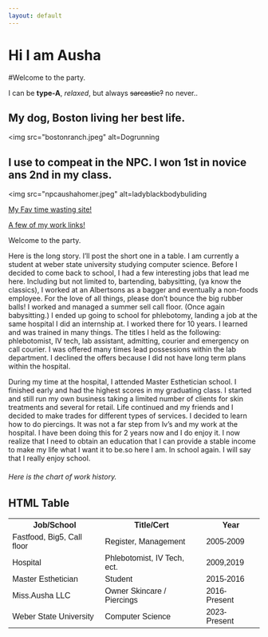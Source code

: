 ```yaml
---
layout: default
---
```


# Hi I am Ausha

#Welcome to the party.


I can be  **type-A**, _relaxed_, but always ~~sarcastic?~~ no never..



<html>
<body>

<h2>My dog, Boston living her best life.</h2>
<html>
<body>

<img src="bostonranch.jpeg" alt=Dogrunning

</body>
</html>


<html>
<body>

<h2>I use to compeat in the NPC. I won 1st in novice ans 2nd in my class.</h2>


</body>

<img src="npcaushahomer.jpeg" alt=ladyblackbodybuliding


</html>



<p><a href="https://www.vogue.com/fashion-shows">My Fav time wasting site!</a></p>



<p><a href="https://dot.cards/Ausha?a=user%2Ffhlfsjgmrzbjpiwlf187fhci2%2Fc%2Fbl/">A few of my work links!</a></p>




Welcome to the party.

 Here is the long story. I’ll post the short one in a table. I am currently a student at weber state university studying computer science. Before I decided to come back to school, I had a few interesting jobs that lead me here. Including but not limited to, bartending, babysitting, (ya know the classics), I worked at an Albertsons as a bagger and eventually a non-foods employee. For the love of all things, please don’t bounce the big rubber balls! I worked and managed a summer sell call floor. (Once again babysitting.) I ended up going to school for phlebotomy, landing a job at the same hospital I did an internship at. I worked there for 10 years. I learned and was trained in many things. The titles I held as the following: phlebotomist, IV tech, lab assistant, admitting, courier and emergency on call courier. I was offered many times lead possessions within the lab department. I declined the offers because I did not have long term plans within the hospital. 

During my time at the hospital, I attended Master Esthetician school. I finished early and had the highest scores in my graduating class. I started and still run my own business taking a limited number of clients for skin treatments and several for retail. Life continued and my friends and I decided to make trades for different types of services. I decided to learn how to do piercings. It was not a far step from Iv’s and my work at the hospital. I have been doing this for 2 years now and I do enjoy it. I now realize that I need to obtain an education that I can provide a stable income to make my life what I want it to be.so here I am. In school again. I will say that I really enjoy school. 

<html>







###### Here is the chart of work history.

<!DOCTYPE html>
<html>
<head>
<style>
table {
  font-family: arial, sans-serif;
  border-collapse: collapse;
  width: 100%;
}

td, th {
  border: 1px solid #dddddd;
  text-align: left;
  padding: 8px;
}

tr:nth-child(even) {
  background-color: #dddddd;
}
</style>
</head>
<body>

<h2>HTML Table</h2>

<table>
  <tr>
    <th>Job/School</th>
    <th>Title/Cert</th>
    <th>Year</th>
  </tr>
  <tr>
    <td>Fastfood, Big5, Call floor</td>
    <td>Register, Management</td>
    <td>2005-2009</td>
  </tr>
  <tr>
    <td>Hospital</td>
    <td>Phlebotomist, IV Tech, ect.</td>
    <td>2009,2019</td>
  </tr>
  <tr>
    <td>Master Esthetician</td>
    <td>Student</td>
    <td>2015-2016</td>
  </tr>
  <tr>
    <td>Miss.Ausha LLC</td>
    <td>Owner Skincare / Piercings</td>
    <td>2016- Present</td>
  </tr>
  <tr>
    <td>Weber State University</td>
    <td>Computer Science</td>
    <td>2023- Present</td>
  </tr>
  
</table>

</body>
</html>



[def]: b